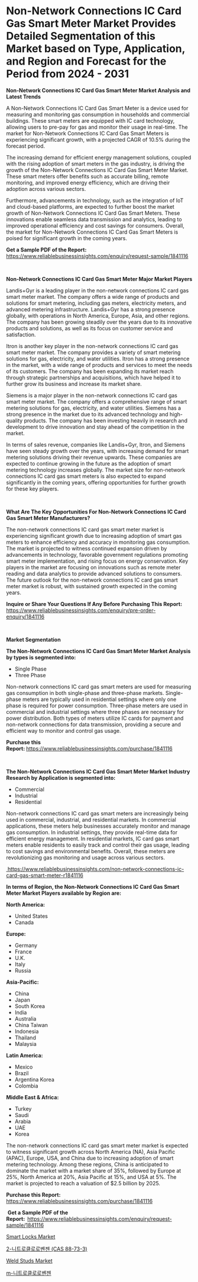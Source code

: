 <p><h1>Non-Network Connections IC Card Gas Smart Meter Market Provides Detailed Segmentation of this Market based on Type, Application, and Region and Forecast for the Period from 2024 - 2031</h1></p><p><strong>Non-Network Connections IC Card Gas Smart Meter Market Analysis and Latest Trends</strong></p>
<p><p>A Non-Network Connections IC Card Gas Smart Meter is a device used for measuring and monitoring gas consumption in households and commercial buildings. These smart meters are equipped with IC card technology, allowing users to pre-pay for gas and monitor their usage in real-time. The market for Non-Network Connections IC Card Gas Smart Meters is experiencing significant growth, with a projected CAGR of 10.5% during the forecast period.</p><p>The increasing demand for efficient energy management solutions, coupled with the rising adoption of smart meters in the gas industry, is driving the growth of the Non-Network Connections IC Card Gas Smart Meter Market. These smart meters offer benefits such as accurate billing, remote monitoring, and improved energy efficiency, which are driving their adoption across various sectors.</p><p>Furthermore, advancements in technology, such as the integration of IoT and cloud-based platforms, are expected to further boost the market growth of Non-Network Connections IC Card Gas Smart Meters. These innovations enable seamless data transmission and analytics, leading to improved operational efficiency and cost savings for consumers. Overall, the market for Non-Network Connections IC Card Gas Smart Meters is poised for significant growth in the coming years.</p></p>
<p><strong>Get a Sample PDF of the Report:&nbsp;</strong> <a href="https://www.reliablebusinessinsights.com/enquiry/request-sample/1841116">https://www.reliablebusinessinsights.com/enquiry/request-sample/1841116</a></p>
<p>&nbsp;</p>
<p><strong>Non-Network Connections IC Card Gas Smart Meter Major Market Players</strong></p>
<p><p>Landis+Gyr is a leading player in the non-network connections IC card gas smart meter market. The company offers a wide range of products and solutions for smart metering, including gas meters, electricity meters, and advanced metering infrastructure. Landis+Gyr has a strong presence globally, with operations in North America, Europe, Asia, and other regions. The company has been growing steadily over the years due to its innovative products and solutions, as well as its focus on customer service and satisfaction.</p><p>Itron is another key player in the non-network connections IC card gas smart meter market. The company provides a variety of smart metering solutions for gas, electricity, and water utilities. Itron has a strong presence in the market, with a wide range of products and services to meet the needs of its customers. The company has been expanding its market reach through strategic partnerships and acquisitions, which have helped it to further grow its business and increase its market share.</p><p>Siemens is a major player in the non-network connections IC card gas smart meter market. The company offers a comprehensive range of smart metering solutions for gas, electricity, and water utilities. Siemens has a strong presence in the market due to its advanced technology and high-quality products. The company has been investing heavily in research and development to drive innovation and stay ahead of the competition in the market.</p><p>In terms of sales revenue, companies like Landis+Gyr, Itron, and Siemens have seen steady growth over the years, with increasing demand for smart metering solutions driving their revenue upwards. These companies are expected to continue growing in the future as the adoption of smart metering technology increases globally. The market size for non-network connections IC card gas smart meters is also expected to expand significantly in the coming years, offering opportunities for further growth for these key players.</p></p>
<p>&nbsp;</p>
<p><strong>What Are The Key Opportunities For Non-Network Connections IC Card Gas Smart Meter Manufacturers?</strong></p>
<p><p>The non-network connections IC card gas smart meter market is experiencing significant growth due to increasing adoption of smart gas meters to enhance efficiency and accuracy in monitoring gas consumption. The market is projected to witness continued expansion driven by advancements in technology, favorable government regulations promoting smart meter implementation, and rising focus on energy conservation. Key players in the market are focusing on innovations such as remote meter reading and data analytics to provide advanced solutions to consumers. The future outlook for the non-network connections IC card gas smart meter market is robust, with sustained growth expected in the coming years.</p></p>
<p><strong>Inquire or Share Your Questions If Any Before Purchasing This Report:</strong> <a href="https://www.reliablebusinessinsights.com/enquiry/pre-order-enquiry/1841116">https://www.reliablebusinessinsights.com/enquiry/pre-order-enquiry/1841116</a></p>
<p>&nbsp;</p>
<p><strong>Market Segmentation</strong></p>
<p><strong>The Non-Network Connections IC Card Gas Smart Meter Market Analysis by types is segmented into:</strong></p>
<p><ul><li>Single Phase</li><li>Three Phase</li></ul></p>
<p><p>Non-network connections IC card gas smart meters are used for measuring gas consumption in both single-phase and three-phase markets. Single-phase meters are typically used in residential settings where only one phase is required for power consumption. Three-phase meters are used in commercial and industrial settings where three phases are necessary for power distribution. Both types of meters utilize IC cards for payment and non-network connections for data transmission, providing a secure and efficient way to monitor and control gas usage.</p></p>
<p><strong>Purchase this Report:&nbsp;</strong><a href="https://www.reliablebusinessinsights.com/purchase/1841116">https://www.reliablebusinessinsights.com/purchase/1841116</a></p>
<p>&nbsp;</p>
<p><strong>The Non-Network Connections IC Card Gas Smart Meter Market Industry Research by Application is segmented into:</strong></p>
<p><ul><li>Commercial</li><li>Industrial</li><li>Residential</li></ul></p>
<p><p>Non-network connections IC card gas smart meters are increasingly being used in commercial, industrial, and residential markets. In commercial applications, these meters help businesses accurately monitor and manage gas consumption. In industrial settings, they provide real-time data for efficient energy management. In residential markets, IC card gas smart meters enable residents to easily track and control their gas usage, leading to cost savings and environmental benefits. Overall, these meters are revolutionizing gas monitoring and usage across various sectors.</p></p>
<p><a href="https://www.reliablebusinessinsights.com/non-network-connections-ic-card-gas-smart-meter-r1841116">&nbsp;https://www.reliablebusinessinsights.com/non-network-connections-ic-card-gas-smart-meter-r1841116</a></p>
<p><strong>In terms of Region, the Non-Network Connections IC Card Gas Smart Meter Market Players available by Region are:</strong></p>
<p>
    <p> <strong> North America: </strong>
        <ul>
            <li>United States</li>
            <li>Canada</li>
        </ul>
        </p> 
    <p> <strong> Europe: </strong>
        <ul>
            <li>Germany</li>
            <li>France</li>
            <li>U.K.</li>
            <li>Italy</li>
            <li>Russia</li>
        </ul>
        </p> 
    <p> <strong> Asia-Pacific: </strong>
        <ul>
            <li>China</li>
            <li>Japan</li>
            <li>South Korea</li>
            <li>India</li>
            <li>Australia</li>
            <li>China Taiwan</li>
            <li>Indonesia</li>
            <li>Thailand</li>
            <li>Malaysia</li>
        </ul>
        </p> 
    <p> <strong> Latin America: </strong>
        <ul>
            <li>Mexico</li>
            <li>Brazil</li>
            <li>Argentina Korea</li>
            <li>Colombia</li>
        </ul>
        </p> 
    <p> <strong> Middle East & Africa: </strong>
        <ul>
            <li>Turkey</li>
            <li>Saudi</li>
            <li>Arabia</li>
            <li>UAE</li>
            <li>Korea</li>
        </ul>
    </p>
    </p>
<p><p>The non-network connections IC card gas smart meter market is expected to witness significant growth across North America (NA), Asia Pacific (APAC), Europe, USA, and China due to increasing adoption of smart metering technology. Among these regions, China is anticipated to dominate the market with a market share of 35%, followed by Europe at 25%, North America at 20%, Asia Pacific at 15%, and USA at 5%. The market is projected to reach a valuation of $2.5 billion by 2025.</p></p>
<p><strong>Purchase this Report: </strong><a href="https://www.reliablebusinessinsights.com/purchase/1841116">https://www.reliablebusinessinsights.com/purchase/1841116</a></p>
<p>&nbsp;<strong>Get a Sample PDF of the Report:&nbsp;&nbsp;</strong><a href="https://www.reliablebusinessinsights.com/enquiry/request-sample/1841116">https://www.reliablebusinessinsights.com/enquiry/request-sample/1841116</a></p>
<p><strong></strong></p>
<p><p><a href="https://github.com/maudAbbott7/Market-Research-Report-List-1/blob/main/smart-locks-market.md">Smart Locks Market</a></p><p><a href="https://github.com/mofijurk071/Market-Research-Report-List-1/blob/main/6445536176467.md">2-니트로클로로벤젠 (CAS 88-73-3)</a></p><p><a href="https://github.com/MaraKoelpin2023/Market-Research-Report-List-1/blob/main/weld-studs-market.md">Weld Studs Market</a></p><p><a href="https://github.com/alfitoms13/Market-Research-Report-List-1/blob/main/7583997176466.md">m-니트로클로로벤젠</a></p></p>
